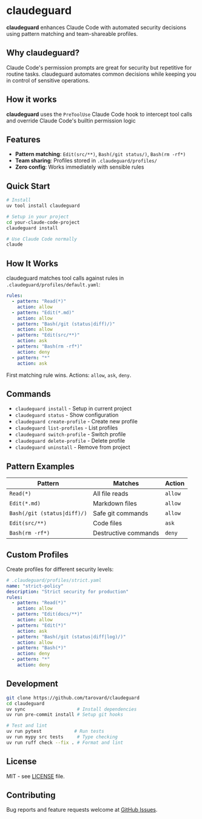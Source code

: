 # claudeguard

**claudeguard** enhances Claude Code with automated security decisions using pattern matching and team-shareable profiles.

## Why claudeguard?

Claude Code's permission prompts are great for security but repetitive for routine tasks. claudeguard automates common decisions while keeping you in control of sensitive operations.

## How it works

**claudeguard** uses the `PreToolUse` Claude Code hook to intercept tool calls and override Claude Code's builtin permission logic

## Features

- **Pattern matching**: `Edit(src/**)`, `Bash(/git status/)`, `Bash(rm -rf*)`
- **Team sharing**: Profiles stored in `.claudeguard/profiles/`
- **Zero config**: Works immediately with sensible rules

## Quick Start

```bash
# Install
uv tool install claudeguard

# Setup in your project
cd your-claude-code-project
claudeguard install

# Use Claude Code normally
claude
```

## How It Works

claudeguard matches tool calls against rules in `.claudeguard/profiles/default.yaml`:

```yaml
rules:
  - pattern: "Read(*)"
    action: allow
  - pattern: "Edit(*.md)"
    action: allow
  - pattern: "Bash(/git (status|diff)/)"
    action: allow
  - pattern: "Edit(src/**)"
    action: ask
  - pattern: "Bash(rm -rf*)"
    action: deny
  - pattern: "*"
    action: ask
```

First matching rule wins. Actions: `allow`, `ask`, `deny`.

## Commands

- `claudeguard install` - Setup in current project
- `claudeguard status` - Show configuration
- `claudeguard create-profile` - Create new profile
- `claudeguard list-profiles` - List profiles
- `claudeguard switch-profile` - Switch profile
- `claudeguard delete-profile` - Delete profile
- `claudeguard uninstall` - Remove from project

## Pattern Examples

| Pattern | Matches | Action |
|---------|---------|--------|
| `Read(*)` | All file reads | `allow` |
| `Edit(*.md)` | Markdown files | `allow` |
| `Bash(/git (status\|diff)/)` | Safe git commands | `allow` |
| `Edit(src/**)` | Code files | `ask` |
| `Bash(rm -rf*)` | Destructive commands | `deny` |

## Custom Profiles

Create profiles for different security levels:

```yaml
# .claudeguard/profiles/strict.yaml
name: "strict-policy"
description: "Strict security for production"
rules:
  - pattern: "Read(*)"
    action: allow
  - pattern: "Edit(docs/**)"
    action: allow
  - pattern: "Edit(*)"
    action: ask
  - pattern: "Bash(/git (status|diff|log)/)"
    action: allow
  - pattern: "Bash(*)"
    action: deny
  - pattern: "*"
    action: deny
```

## Development

```bash
git clone https://github.com/tarovard/claudeguard
cd claudeguard
uv sync                   # Install dependencies
uv run pre-commit install # Setup git hooks

# Test and lint
uv run pytest            # Run tests
uv run mypy src tests     # Type checking
uv run ruff check --fix . # Format and lint
```

## License

MIT - see [LICENSE](LICENSE) file.

## Contributing

Bug reports and feature requests welcome at [GitHub Issues](https://github.com/tarovard/claudeguard/issues).
